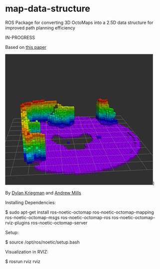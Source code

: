 # map-data-structure
ROS Package for converting 3D OctoMaps into a 2.5D data structure for improved path planning efficiency

IN-PROGRESS

Based on [this paper](https://ieeexplore.ieee.org/document/4058725)

![Floor-Segmentation](https://github.com/dylankrieg/map-data-structure/blob/49ebc547fb99373405c2595fe7102507c6101295/Floor-Segmentation.png))

By [Dylan Kriegman](https://github.com/dylankrieg?tab=repositories) and [Andrew Mills](https://github.com/andrewbmills)

Installing Dependencies:

$ sudo apt-get install ros-noetic-octomap ros-noetic-octomap-mapping ros-noetic-octomap-msgs ros-noetic-octomap-ros ros-noetic-octomap-rviz-plugins ros-noetic-octomap-server

Setup:

$ source /opt/ros/noetic/setup.bash

Visualization in RVIZ:

$ rosrun rviz rviz

